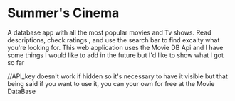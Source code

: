 # Summer's Cinema
 
A database app with all the most popular movies and Tv shows. Read descriptions, check ratings , and use the search bar to find excalty what you're looking for. This web application uses the Movie DB Api and I have some things I would like to add in the future but I'd like to show what I got so far

//API_key doesn't work if hidden so it's necessary to have it visible but that being said if you want to use it, you can your own for free at the Movie DataBase
